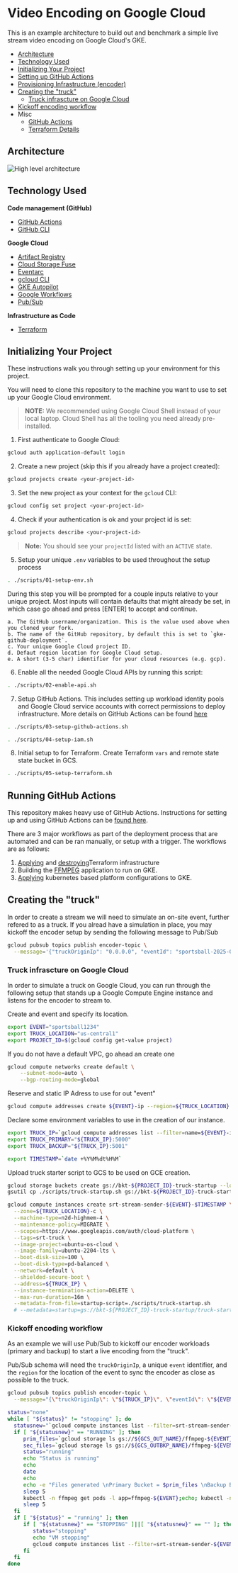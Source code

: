 # Video Encoding on Google Cloud

This is an example architecture to build out and benchmark a simple live stream
video encoding on Google Cloud's GKE.

<!-- Create table of contents that link to below sections in markdown -->
- [Architecture](#architecture)
- [Technology Used](#technology-used)
- [Initializing Your Project](#initializing-your-project)
- [Setting up GitHub Actions](#setting-up-github-actions)
- [Provisioning Infrastructure (encoder)](#provisioning-infrastructure-encoder)
- [Creating the "truck"](#creating-the-truck)
  - [Truck infrascture on Google Cloud](#truck-infrascture-on-google-cloud)
- [Kickoff encoding workflow](#kickoff-encoding-workflow)
- Misc
  - [GitHub Actions](./docs/githubactions.md)
  - [Terraform Details](./docs/terraform/README.md)

## Architecture
![High level architecture](docs/images/arch.png "High level architecture")

## Technology Used
**Code management (GitHub)**
- [GitHub Actions](https://docs.github.com/en/actions)
- [GitHub CLI](https://github.com/cli/cli#installation)

**Google Cloud**
- [Artifact Registry](https://cloud.google.com/artifact-registry/docs)
- [Cloud Storage Fuse](https://cloud.google.com/kubernetes-engine/docs/how-to/persistent-volumes/cloud-storage-fuse-csi-driver)
- [Eventarc](https://cloud.google.com/eventarc/docs/overview)
- [gcloud CLI](https://cloud.google.com/sdk/docs/install)
- [GKE Autopilot](https://cloud.google.com/kubernetes-engine/docs/concepts/autopilot-overview)
- [Google Workflows](https://cloud.google.com/workflows/docs/overview)
- [Pub/Sub](https://cloud.google.com/pubsub/docs/overview)

**Infrastructure as Code**
- [Terraform](https://www.terraform.io/downloads.html)

## Initializing Your Project

These instructions walk you through setting up your environment for this
project.

You will need to clone this repository to the machine you want to use to set up
your Google Cloud environment.

> **NOTE:** We recommended using Google Cloud Shell instead of your local
> laptop. Cloud Shell has all the tooling you need already pre-installed.

1. First authenticate to Google Cloud:

  ```bash
  gcloud auth application-default login
  ```

2. Create a new project (skip this if you already have a project created):

  ```bash
  gcloud projects create <your-project-id>
  ```

3. Set the new project as your context for the `gcloud` CLI:

  ```bash
  gcloud config set project <your-project-id>
  ```

4. Check if your authentication is ok and your project id is set:

  ```bash
  gcloud projects describe <your-project-id>
  ```

> __Note:__ You should see your `projectId` listed with an `ACTIVE` state.

5. Setup your unique `.env` variables to be used throughout the setup
process

  ```bash
  . ./scripts/01-setup-env.sh
  ```
  During this step you will be prompted for a couple inputs relative to your unique project. Most
  inputs will contain defaults that might already be set, in which case go ahead and press [ENTER]
  to accept and continue.

    a. The GitHub username/organization. This is the value used above when you cloned your fork.
    b. The name of the GitHub repository, by default this is set to `gke-github-deployment`.
    c. Your unique Google Cloud project ID.
    d. Defaut region location for Google Cloud setup.
    e. A short (3-5 char) identifier for your cloud resources (e.g. gcp).

6. Enable all the needed Google Cloud APIs by running this script:

  ```bash
  . ./scripts/02-enable-api.sh
  ```

7. Setup GitHub Actions. This includes setting up workload identity pools and
Google Cloud service accounts with correct permissions to deploy infrastructure.
More details on GitHub Actions can be found [here](./docs/githubactions.md)

  ```bash
  . ./scripts/03-setup-github-actions.sh

  . ./scripts/04-setup-iam.sh
  ```

8. Initial setup to for Terraform. Create Terraform `vars` and remote state state bucket in GCS.

  ```bash
  . ./scripts/05-setup-terraform.sh
  ```

## Running GitHub Actions

This repository makes heavy use of GitHub Actions. Instructions for setting up and using GitHub Actions can be [found here](./github-actions/README.md).

There are 3 major workflows as part of the deployment process that are automated and can be ran manually, or setup with a trigger. The workflows are as follows:

1. [Applying](./.github/workflows/terrafrom-apply.yaml) and [destroying](./github/workflows/terrafrom-destroy.yaml)Terraform infrastructure
2. Building the [FFMPEG](./.github/workflows/continuous-delivery-encoder.yaml) application to run on GKE.
3. [Applying](./.github/workflows/kubectl-apply.yaml) kubernetes based platform configurations to GKE.

## Creating the "truck"

In order to create a stream we will need to simulate an on-site event, further
refered to as a truck. If you alread have a simulation in place, you may kickoff
the encoder setup by sending the following message to Pub/Sub

```bash
gcloud pubsub topics publish encoder-topic \
  --message='{"truckOriginIp": "0.0.0.0", "eventId": "sportsball-2025-03-14-v1", "region": :"us-central1"}'
```

### Truck infrascture on Google Cloud

In order to simulate a truck on Google Cloud, you can run through the following
setup that stands up a Google Compute Engine instance and listens for the
encoder to stream to.

Create and event and specify its location.

```bash
export EVENT="sportsball1234"
export TRUCK_LOCATION="us-central1"
export PROJECT_ID=$(gcloud config get-value project)
```

If you do not have a default VPC, go ahead an create one
```bash
gcloud compute networks create default \
    --subnet-mode=auto \
    --bgp-routing-mode=global
```

Reserve and static IP Adress to use for out "event"

```bash
gcloud compute addresses create ${EVENT}-ip --region=${TRUCK_LOCATION}
```

Declare some environment variables to use in the creation of our instance.

```bash
export TRUCK_IP=`gcloud compute addresses list --filter=name=${EVENT}-ip --format='value(address)'`
export TRUCK_PRIMARY="${TRUCK_IP}:5000"
export TRUCK_BACKUP="${TRUCK_IP}:5001"

export TIMESTAMP=`date +%Y%M%dt%H%M`
```

Upload truck starter script to GCS to be used on GCE creation.

```bash
gcloud storage buckets create gs://bkt-${PROJECT_ID}-truck-startup --location=${TRUCK_LOCATION}
gsutil cp ./scripts/truck-startup.sh gs://bkt-${PROJECT_ID}-truck-startup
```

```bash
gcloud compute instances create srt-stream-sender-${EVENT}-$TIMESTAMP \
  --zone=${TRUCK_LOCATION}-c \
  --machine-type=n2d-highmem-4 \
  --maintenance-policy=MIGRATE \
  --scopes=https://www.googleapis.com/auth/cloud-platform \
  --tags=srt-truck \
  --image-project=ubuntu-os-cloud \
  --image-family=ubuntu-2204-lts \
  --boot-disk-size=100 \
  --boot-disk-type=pd-balanced \
  --network=default \
  --shielded-secure-boot \
  --address=${TRUCK_IP} \
  --instance-termination-action=DELETE \
  --max-run-duration=16m \
  --metadata-from-file=startup-script=./scripts/truck-startup.sh
  # --metadata=startup=gs://bkt-${PROJECT_ID}-truck-startup/truck-startup.sh
```

### Kickoff encoding workflow

As an example we will use Pub/Sub to kickoff our encoder workloads (primary and backup) to start a
live encoding from the "truck".

Pub/Sub schema will need the `truckOriginIp`, a unique `event` identifier, and the `region` for the location
of the event to sync the encoder as close as possible to the truck.

```bash
gcloud pubsub topics publish encoder-topic \
  --message="{\"truckOriginIp\": \"${TRUCK_IP}\", \"eventId\": \"${EVENT}\", \"region\": \"${TRUCK_LOCATION}\"}"
```


```bash
status="none"
while [ "${status}" != "stopping" ]; do
  statusnew="`gcloud compute instances list --filter=srt-stream-sender-${EVENT} |grep STATUS|awk '{print $2}'`"
  if [ "${statusnew}" == "RUNNING" ]; then
     prim_files=`gcloud storage ls gs://${GCS_OUT_NAME}/ffmpeg-${EVENT}* |wc -l`
     sec_files=`gcloud storage ls gs://${GCS_OUTBKP_NAME}/ffmpeg-${EVENT}* |wc -l`
     status="running"
     echo "Status is running"
     echo
     date
     echo
     echo -e "Files generated \nPrimary Bucket = $prim_files \nBackup Bucket = $sec_files\n"
     sleep 5
     kubectl -n ffmpeg get pods -l app=ffmpeg-${EVENT};echo; kubectl -n ffmpeg top pods -l app=ffmpeg-${EVENT}; echo; gcloud compute instances list --filter=srt-stream-sender-${EVENT}; echo; kubectl -n ffmpeg logs -l app=ffmpeg-${EVENT} --tail=1
     sleep 5
  fi
  if [ "${status}" = "running" ]; then
     if [ "${statusnew}" == "STOPPING" ]||[ "${statusnew}" == "" ]; then
        status="stopping"
        echo "VM stopping"
        gcloud compute instances list --filter=srt-stream-sender-${EVENT}
     fi
  fi
done
```
